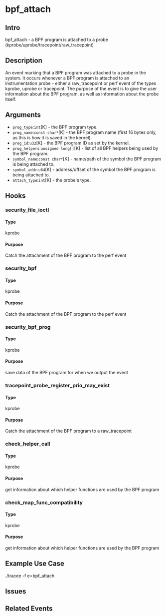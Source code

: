 # bpf_attach

## Intro
bpf_attach - a BPF program is attached to a probe (kprobe/uprobe/tracepoint/raw_tracepoint)

## Description
An event marking that a BPF program was attached to a probe in the system.
It occurs whenever a BPF program is attached to an instrumentation probe - either a 
raw_tracepoint or perf event of the types kprobe, uprobe or tracepoint.
The purpose of the event is to give the user information about the BPF program, 
as well as information about the probe itself.


## Arguments
* `prog_type`:`int`[K] - the BPF program type.
* `prog_name`:`const char*`[K] - the BPF program name (first 16 bytes only, as this is how it is saved in the kernel).
* `prog_id`:`u32`[K] - the BPF program ID as set by the kernel.
* `prog_helpers`:`unsigned long[]`[K] - list of all BPF helpers being used by the BPF program.
* `symbol_name`:`const char*`[K] - name/path of the symbol the BPF program is being attached to.
* `symbol_addr`:`u64`[K] - address/offset of the symbol the BPF program is being attached to.
* `attach_type`:`int`[K] - the probe's type.

## Hooks
### security_file_ioctl
#### Type
kprobe
#### Purpose
Catch the attachment of the BPF program to the perf event

### security_bpf
#### Type
kprobe
#### Purpose
Catch the attachment of the BPF program to the perf event

### security_bpf_prog
#### Type
kprobe
#### Purpose
save data of the BPF program for when we output the event

### tracepoint_probe_register_prio_may_exist
#### Type
kprobe
#### Purpose
Catch the attachment of the BPF program to a raw_tracepoint

### check_helper_call
#### Type
kprobe
#### Purpose
get information about which helper functions are used by the BPF program

### check_map_func_compatibility
#### Type
kprobe
#### Purpose
get information about which helper functions are used by the BPF program

## Example Use Case
./tracee -f e=bpf_attach

## Issues

## Related Events
